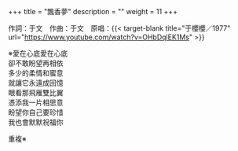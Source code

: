 +++
title = "飄香夢"
description = ""
weight = 11
+++

作詞：于文　作曲：于文　原唱：{{< target-blank title="于櫻櫻／1977" url="https://www.youtube.com/watch?v=OHbDqlEK1Ms" >}}

※愛在心底愛在心底  
卻不敢盼望再相依  
多少的柔情和蜜意  
就讓它永遠成回憶  
眼看那飛雁雙比翼  
憑添我一片相思意  
盼望你自己要珍惜  
我也會默默祝福你  

重複※

